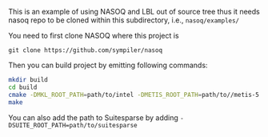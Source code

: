
This is an example of using NASOQ and LBL out of source tree 
thus it needs nasoq repo to be cloned within this
subdirectory, i.e., `nasoq/examples/`

You need to first clone NASOQ where this project is
```
git clone https://github.com/sympiler/nasoq
```

Then you can build project by emitting following commands:
```bash
mkdir build
cd build
cmake -DMKL_ROOT_PATH=path/to/intel -DMETIS_ROOT_PATH=path/to//metis-5.1.0/build/Linux-x86_64/  -DCMAKE_BUILD_TYPE=Release ..
make
```

You can also add the path to Suitesparse by adding 
`-DSUITE_ROOT_PATH=path/to/suitesparse`

